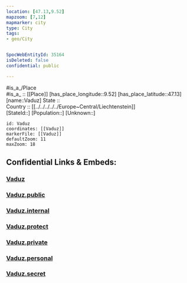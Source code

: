 ```yaml
---
location: [47.13,9.52] 
mapzoom: [7,12] 
mapmarker: city 
type: City
tags:
- geo/City


SpocWebEntityId: 35164
isDeleted: false
confidential: public

---
```

#is_a_/Place  
#is_a_ :: [[Place]] 
[has_place_longitude::9.52] 
[has_place_latitude::47.13] 
[name::Vaduz] 
State ::  
Country :: [[../../../../../Europe~Central/Liechtenstein]]  
[StateId::] 
[Population::] 
[Unknown::] 


```leaflet
id: Vaduz
coordinates: [[Vaduz]] 
markerFile: [[Vaduz]] 
defaultZoom: 11 
maxZoom: 18
```


## Confidential Links & Embeds: 

### [Vaduz](/_Standards/Earth/Continent/Europe/Europe~Central/Liechtenstein/Municipalities~Liechtenstein/Triesen/City/Vaduz.md) 

### [Vaduz.public](/_public/Earth/Continent/Europe/Europe~Central/Liechtenstein/Municipalities~Liechtenstein/Triesen/City/Vaduz.public.md) 

### [Vaduz.internal](/_internal/Earth/Continent/Europe/Europe~Central/Liechtenstein/Municipalities~Liechtenstein/Triesen/City/Vaduz.internal.md) 

### [Vaduz.protect](/_protect/Earth/Continent/Europe/Europe~Central/Liechtenstein/Municipalities~Liechtenstein/Triesen/City/Vaduz.protect.md) 

### [Vaduz.private](/_private/Earth/Continent/Europe/Europe~Central/Liechtenstein/Municipalities~Liechtenstein/Triesen/City/Vaduz.private.md) 

### [Vaduz.personal](/_personal/Earth/Continent/Europe/Europe~Central/Liechtenstein/Municipalities~Liechtenstein/Triesen/City/Vaduz.personal.md) 

### [Vaduz.secret](/_secret/Earth/Continent/Europe/Europe~Central/Liechtenstein/Municipalities~Liechtenstein/Triesen/City/Vaduz.secret.md)

